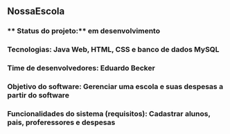 ## NossaEscola

### ** Status do projeto:** em desenvolvimento
### **Tecnologias:** Java Web, HTML, CSS e banco de dados MySQL
### **Time de desenvolvedores:** Eduardo Becker
### **Objetivo do software:** Gerenciar uma escola e suas despesas a partir do software
### **Funcionalidades do sistema (requisitos):** Cadastrar alunos, pais, proferessores e despesas
